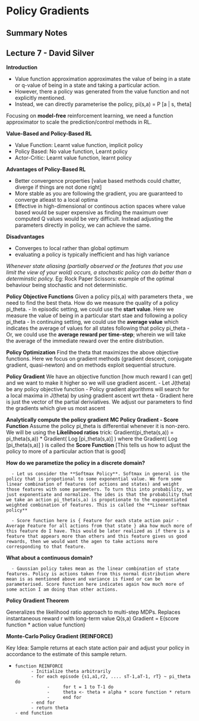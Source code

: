 # Policy Gradients
## Summary Notes

## Lecture 7 - David Silver 

**Introduction**
- Value function approximation approximates the value of being in a state or q-value of being in a state and taking a particular action.
- However, there a policy was generated from the value function and not explicitly mentioned.
- Instead, we can directly parameterise the policy, 
      pi(s,a) = P [a | s, theta]

Focusing on **model-free** reinforcement learning, we need a function approximator to scale the prediction/control methods in RL.
  

**Value-Based and Policy-Based RL**
- Value Function: Learnt value function, implicit policy
- Policy Based: No value function, Learnt policy
- Actor-Critic: Learnt value function, learnt policy

**Advantages of Policy-Based RL**
- Better convergence properties [value based methods could chatter, diverge if things are not done right]
- More stable as you are following the gradient, you are guaranteed to converge atleast to a local optima
- Effective in high-dimensional or continous action spaces where value based would be super expensive as finding the maximum over computed Q values would be very difficult. Instead adjusting the parameters directly in policy, we can achieve the same.

**Disadvantages**
- Converges to local rather than global optimum
- evaluating a policy is typically inefficient and has high variance

*Whenever state aliasing  (partially observed or the features that you use limit the view of your wold) occurs, a stochastic policy can do better than a determinstic policy.* Eg: Rock Paper Scissors: example of the optimal behaviour being stochastic and not deterministic. 

**Policy Objective Functions**
Given a policy pi(s,a) with parameters theta , we need to find the best theta. How do we measure the quality of a policy pi_theta. 
      - In episodic setting, we could use the **start value**. Here we measure the value of being in a particular start stae and following a policy pi_theta
      - In continuing setting, we could use the **average value** which indicates the average of values for all states following that policy pi_theta
      - Or, we could use the **average reward per time-step**; wherein we will take the average of the immediate reward over the entire distribution. 
      
**Policy Optimization** Find the theta that maximizes the above objective functions. Here we focus on gradient methods (gradient descent, conjugate gradient, quasi-newton) and on methods exploit sequential structure.
 
**Policy Gradient**
We have an objective function [how much reward I can get] and we want to make it higher so we will use gradient ascent. 
      - Let J(theta) be any policy objective function
      - Policy gradient algorithms will search for a local maxima in J(theta) by using gradient ascent wrt theta
      - Gradient here is just the vector of the partial deriviatives. We adjust our parameters to find the gradients which give us most ascent


**Analytically compute the policy gradient**
 **MC Policy Gradient - Score Function**
Assume the policy pi_theta is differential whenever it is non-zero. We will be using the **Likelihood ratios** trick:
Gradient(pi_theta(s,a)) = pi_theta(s,a)) * Gradient( Log [pi_theta(s,a)] ) where the Gradient( Log [pi_theta(s,a)] ) is called the **Score Function** [This tells us how to adjust the policy to more of a particular action that is good]

**How do we parametize the policy in a discrete domain?**

      - Let us consider the **Softmax Policy**. Softmax in general is the policy that is propotional to some exponential value. We form some linear combination of features (of actions and states) and weight those features with some parameters. To turn this into probability, we just exponentiate and normalize. The ides is that the probability that we take an action pi_theta(s,a) is propotionate to the exponentiated weighted combination of features. This is called the **Linear softmax policy** 

      - Score function here is { Feature for each state action pair - Average Feature for all actions from that state } aka how much more of this feature do I have. This would be later realized as if there is a feature that appears more than others and this feature gives us good rewards, then we would want the agen to take actions more corresponding to that feature.



**What about a continuous domain?**

      - Gaussian policy takes mean as the linear combination of state features. Policy is actions taken from this normal distribution where mean is as mentioned above and variance is fixed or can be parameterised. Score function here indicates again how much more of some action I am doing than other actions. 


**Policy Gradient Theorem**

Generalizes the likelihood ratio approach to multi-step MDPs. 
Replaces instantaneous reward r with long-term value Q(s,a)
Gradient  = E(score function * action value function)

**Monte-Carlo Policy Gradient (REINFORCE)**

Key Idea: Sample returns at each state action pair and adjust your policy in accordance to the estimate of this sample return. 
-     function REINFORCE
            - Initialize theta arbitrarily 
            - for each episode {s1,a1,r2, .... sT-1,aT-1, rT} ~ pi_theta do
                  -     for t = 1 to T-1 do
                  -     theta <- theta + alpha * score function * return
                  -     end for
            - end for
            - return theta
      - end function
